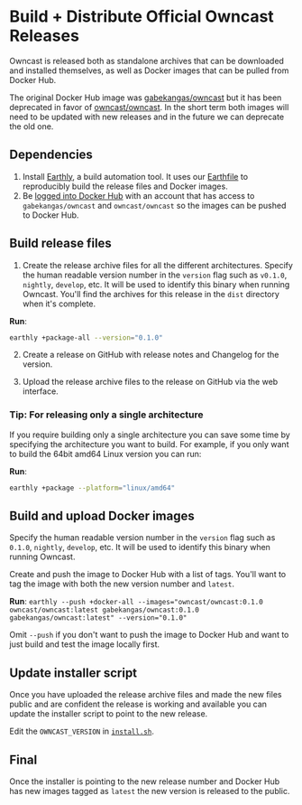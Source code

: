 # Build + Distribute Official Owncast Releases

Owncast is released both as standalone archives that can be downloaded and installed themselves, as well as Docker images that can be pulled from Docker Hub.

The original Docker Hub image was [gabekangas/owncast](https://hub.docker.com/repository/docker/gabekangas/owncast) but it has been deprecated in favor of [owncast/owncast](https://hub.docker.com/repository/docker/owncast/owncast). In the short term both images will need to be updated with new releases and in the future we can deprecate the old one.

## Dependencies

1. Install [Earthly](https://earthly.dev/get-earthly), a build automation tool. It uses our [Earthfile](https://github.com/owncast/owncast/blob/develop/Earthfile) to reproducibly build the release files and Docker images.
2. Be [logged into Docker Hub](https://docs.docker.com/engine/reference/commandline/login/) with an account that has access to `gabekangas/owncast` and `owncast/owncast` so the images can be pushed to Docker Hub.

## Build release files

1. Create the release archive files for all the different architectures. Specify the human readable version number in the `version` flag such as `v0.1.0`, `nightly`, `develop`, etc. It will be used to identify this binary when running Owncast. You'll find the archives for this release in the `dist` directory when it's complete.

**Run**:

```bash
earthly +package-all --version="0.1.0"
```

2. Create a release on GitHub with release notes and Changelog for the version.

3. Upload the release archive files to the release on GitHub via the web interface.

### Tip: For releasing only a single architecture

If you require building only a single architecture you can save some time by specifying the architecture you want to build. For example, if you only want to build the 64bit amd64 Linux version you can run:

**Run**:

```bash
earthly +package --platform="linux/amd64"
```

## Build and upload Docker images

Specify the human readable version number in the `version` flag such as `0.1.0`, `nightly`, `develop`, etc. It will be used to identify this binary when running Owncast.

Create and push the image to Docker Hub with a list of tags. You'll want to tag the image with both the new version number and `latest`.

**Run**: `earthly --push +docker-all --images="owncast/owncast:0.1.0 owncast/owncast:latest gabekangas/owncast:0.1.0 gabekangas/owncast:latest" --version="0.1.0"`

Omit `--push` if you don't want to push the image to Docker Hub and want to just build and test the image locally first.

## Update installer script

Once you have uploaded the release archive files and made the new files public and are confident the release is working and available you can update the installer script to point to the new release.

Edit the `OWNCAST_VERSION` in [`install.sh`](https://github.com/owncast/owncast.github.io/blob/master/static/install.sh).

## Final

Once the installer is pointing to the new release number and Docker Hub has new images tagged as `latest` the new version is released to the public.
